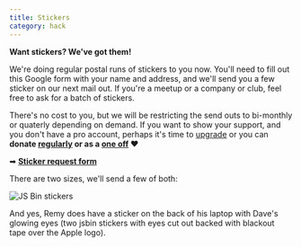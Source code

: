 ```yaml
---
title: Stickers
category: hack
---
```



**Want stickers? We've got them!**

We're doing regular postal runs of stickers to you now. You'll need to fill out this Google form with your name and address, and we'll send you a few sticker on our next mail out. If you're a meetup or a company or club, feel free to ask for a batch of stickers.

There's no cost to you, but we will be restricting the send outs to bi-monthly or quaterly depending on demand. If you want to show your support, and you don't have a pro account, perhaps it's time to [upgrade](/upgrade) or you can **donate [regularly](https://gratipay.com/jsbin) or as a [one off](https://www.paypal.me/rem) ❤**

➡ **[Sticker request form](https://docs.google.com/forms/d/1tttJAkH0OEABv7lRr1yhmCZoj5GQ7nemWFjOgOqwxlQ/viewform)**

There are two sizes, we'll send a few of both:

![JS Bin stickers](/images/stickers.jpg)

And yes, Remy does have a sticker on the back of his laptop with Dave's glowing eyes (two jsbin stickers with eyes cut out backed with blackout tape over the Apple logo).
